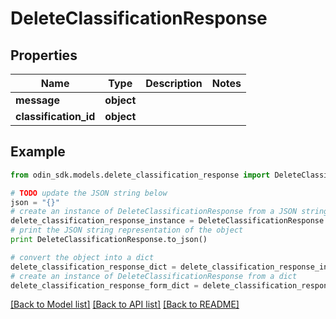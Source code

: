 # DeleteClassificationResponse


## Properties

Name | Type | Description | Notes
------------ | ------------- | ------------- | -------------
**message** | **object** |  | 
**classification_id** | **object** |  | 

## Example

```python
from odin_sdk.models.delete_classification_response import DeleteClassificationResponse

# TODO update the JSON string below
json = "{}"
# create an instance of DeleteClassificationResponse from a JSON string
delete_classification_response_instance = DeleteClassificationResponse.from_json(json)
# print the JSON string representation of the object
print DeleteClassificationResponse.to_json()

# convert the object into a dict
delete_classification_response_dict = delete_classification_response_instance.to_dict()
# create an instance of DeleteClassificationResponse from a dict
delete_classification_response_form_dict = delete_classification_response.from_dict(delete_classification_response_dict)
```
[[Back to Model list]](../README.md#documentation-for-models) [[Back to API list]](../README.md#documentation-for-api-endpoints) [[Back to README]](../README.md)



